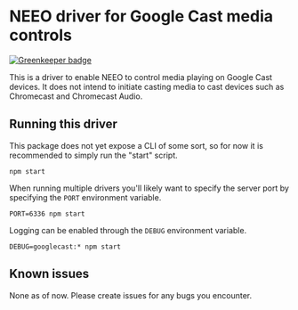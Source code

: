 NEEO driver for Google Cast media controls
=====================

[![Greenkeeper badge](https://badges.greenkeeper.io/quintstoffers/neeo-driver-googlecast.svg)](https://greenkeeper.io/)

This is a driver to enable NEEO to control media playing on Google Cast devices. It does not intend to initiate casting media to cast devices such as Chromecast and Chromecast Audio.

## Running this driver

This package does not yet expose a CLI of some sort, so for now it is recommended to simply run the "start" script.
```
npm start
```

When running multiple drivers you'll likely want to specify the server port by specifying the `PORT` environment variable.
```
PORT=6336 npm start
```

Logging can be enabled through the `DEBUG` environment variable.
```$xslt
DEBUG=googlecast:* npm start
```

## Known issues

None as of now. Please create issues for any bugs you encounter.
